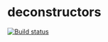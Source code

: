# deconstructors

[![Build status][build-badge]][build]

[build-badge]: https://drewjcooper.visualstudio.com/Deconstructors/_apis/build/status/Deconstructors-.NET%20Desktop-CI?branch=master
[build]: https://drewjcooper.visualstudio.com/Deconstructors/_build/latest?definitionId=1&branch=master

